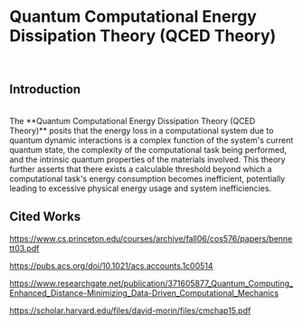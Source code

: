 # Quantum Computational Energy Dissipation Theory (QCED Theory)
<br>

## Introduction
<br>
The **Quantum Computational Energy Dissipation Theory (QCED Theory)** posits that the energy loss in a computational system due to quantum dynamic interactions is a complex function of the system's current quantum state, the complexity of the computational task being performed, and the intrinsic quantum properties of the materials involved. This theory further asserts that there exists a calculable threshold beyond which a computational task's energy consumption becomes inefficient, potentially leading to excessive physical energy usage and system inefficiencies.

## Cited Works

https://www.cs.princeton.edu/courses/archive/fall06/cos576/papers/bennett03.pdf

https://pubs.acs.org/doi/10.1021/acs.accounts.1c00514

https://www.researchgate.net/publication/371605877_Quantum_Computing_Enhanced_Distance-Minimizing_Data-Driven_Computational_Mechanics

https://scholar.harvard.edu/files/david-morin/files/cmchap15.pdf
